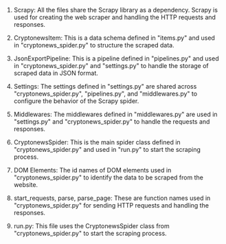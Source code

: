 1. Scrapy: All the files share the Scrapy library as a dependency. Scrapy is used for creating the web scraper and handling the HTTP requests and responses.

2. CryptonewsItem: This is a data schema defined in "items.py" and used in "cryptonews_spider.py" to structure the scraped data.

3. JsonExportPipeline: This is a pipeline defined in "pipelines.py" and used in "cryptonews_spider.py" and "settings.py" to handle the storage of scraped data in JSON format.

4. Settings: The settings defined in "settings.py" are shared across "cryptonews_spider.py", "pipelines.py", and "middlewares.py" to configure the behavior of the Scrapy spider.

5. Middlewares: The middlewares defined in "middlewares.py" are used in "settings.py" and "cryptonews_spider.py" to handle the requests and responses.

6. CryptonewsSpider: This is the main spider class defined in "cryptonews_spider.py" and used in "run.py" to start the scraping process.

7. DOM Elements: The id names of DOM elements used in "cryptonews_spider.py" to identify the data to be scraped from the website.

8. start_requests, parse, parse_page: These are function names used in "cryptonews_spider.py" for sending HTTP requests and handling the responses.

9. run.py: This file uses the CryptonewsSpider class from "cryptonews_spider.py" to start the scraping process.